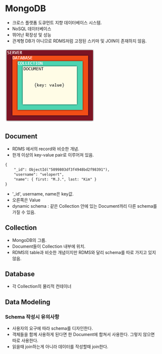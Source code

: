 # MongoDB

* 크로스 플랫폼 도큐먼트 지향 데이터베이스 시스템.
* NoSQL 데이터베이스
* 뛰어난 확장성 및 성능
* 관계형 DB가 아니므로 RDMS처럼 고정된 스키마 및 JOIN이 존재하지 않음.

![MongoDB](img/MongoDB.png)

## Document

* RDMS 에서의 record와 비슷한 개념.
* 한개 이상의 key-value pair로 이루어져 있음.

```
{
    "_id": ObjectId("5099803df3f4948bd2f98391"),
    "username": "velopert",
    "name": { first: "M.J.", last: "Kim" }
}
```

* '\_id', username, name은 key값.
* 오른쪽은 Value
* dynamic schema : 같은 Collection 안에 있는 Document까리 다른 schema를 가질 수 있음.

## Collection

* MongoDB의 그룹.
* Document들이 Collection 내부에 위치.
* RDMS의 table과 비슷한 개념이지만 RDMS와 달리 schema를 따로 가지고 있지 않음.

## Database

* 각 Collection의 물리적 컨테이너

## Data Modeling

### Schema 작성시 유의사항

* 사용자의 요구에 따라 schema를 디자인한다.
* 객체들을 함께 사용하게 된다면 한 Document에 합쳐서 사용한다. 그렇지 않으면 따로 사용한다.
* 읽을때 join하는게 아니라 데이터를 작성할때 join한다.
